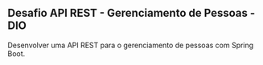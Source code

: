 <h2>Desafio API REST - Gerenciamento de Pessoas - DIO</h2>

Desenvolver uma API REST para o gerenciamento de pessoas com Spring Boot.
